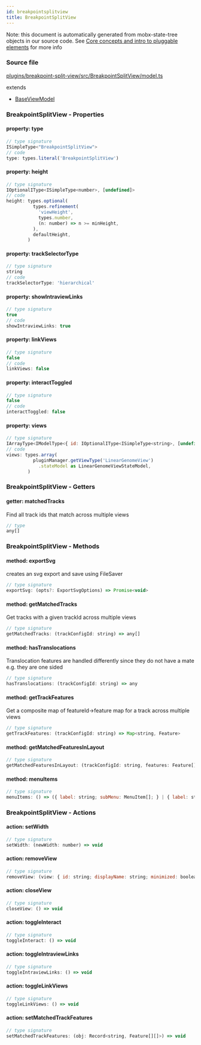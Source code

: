 ```yaml
---
id: breakpointsplitview
title: BreakpointSplitView
---
```


Note: this document is automatically generated from mobx-state-tree objects in
our source code. See
[Core concepts and intro to pluggable elements](/docs/developer_guide/) for more
info

### Source file

[plugins/breakpoint-split-view/src/BreakpointSplitView/model.ts](https://github.com/GMOD/jbrowse-components/blob/main/plugins/breakpoint-split-view/src/BreakpointSplitView/model.ts)

extends

- [BaseViewModel](../baseviewmodel)

### BreakpointSplitView - Properties

#### property: type

```js
// type signature
ISimpleType<"BreakpointSplitView">
// code
type: types.literal('BreakpointSplitView')
```

#### property: height

```js
// type signature
IOptionalIType<ISimpleType<number>, [undefined]>
// code
height: types.optional(
          types.refinement(
            'viewHeight',
            types.number,
            (n: number) => n >= minHeight,
          ),
          defaultHeight,
        )
```

#### property: trackSelectorType

```js
// type signature
string
// code
trackSelectorType: 'hierarchical'
```

#### property: showIntraviewLinks

```js
// type signature
true
// code
showIntraviewLinks: true
```

#### property: linkViews

```js
// type signature
false
// code
linkViews: false
```

#### property: interactToggled

```js
// type signature
false
// code
interactToggled: false
```

#### property: views

```js
// type signature
IArrayType<IModelType<{ id: IOptionalIType<ISimpleType<string>, [undefined]>; displayName: IMaybe<ISimpleType<string>>; minimized: IType<boolean, boolean, boolean>; } & { ...; }, { ...; } & ... 15 more ... & { ...; }, ModelCreationType<...>, _NotCustomized>>
// code
views: types.array(
          pluginManager.getViewType('LinearGenomeView')
            .stateModel as LinearGenomeViewStateModel,
        )
```

### BreakpointSplitView - Getters

#### getter: matchedTracks

Find all track ids that match across multiple views

```js
// type
any[]
```

### BreakpointSplitView - Methods

#### method: exportSvg

creates an svg export and save using FileSaver

```js
// type signature
exportSvg: (opts?: ExportSvgOptions) => Promise<void>
```

#### method: getMatchedTracks

Get tracks with a given trackId across multiple views

```js
// type signature
getMatchedTracks: (trackConfigId: string) => any[]
```

#### method: hasTranslocations

Translocation features are handled differently since they do not have a mate
e.g. they are one sided

```js
// type signature
hasTranslocations: (trackConfigId: string) => any
```

#### method: getTrackFeatures

Get a composite map of featureId-\>feature map for a track across multiple views

```js
// type signature
getTrackFeatures: (trackConfigId: string) => Map<string, Feature>
```

#### method: getMatchedFeaturesInLayout

```js
// type signature
getMatchedFeaturesInLayout: (trackConfigId: string, features: Feature[][]) => { feature: Feature; layout: LayoutRecord; level: any; }[][]
```

#### method: menuItems

```js
// type signature
menuItems: () => ({ label: string; subMenu: MenuItem[]; } | { label: string; type: string; checked: boolean; onClick: () => void; icon?: undefined; } | { label: string; type: string; icon: OverridableComponent<SvgIconTypeMap<{}, "svg">> & { ...; }; checked: boolean; onClick: () => void; } | { ...; })[]
```

### BreakpointSplitView - Actions

#### action: setWidth

```js
// type signature
setWidth: (newWidth: number) => void
```

#### action: removeView

```js
// type signature
removeView: (view: { id: string; displayName: string; minimized: boolean; type: string; offsetPx: number; bpPerPx: number; displayedRegions: IMSTArray<IModelType<{ refName: ISimpleType<string>; start: ISimpleType<number>; end: ISimpleType<...>; reversed: IOptionalIType<...>; } & { ...; }, { ...; }, _NotCustomized, _NotCustomize...
```

#### action: closeView

```js
// type signature
closeView: () => void
```

#### action: toggleInteract

```js
// type signature
toggleInteract: () => void
```

#### action: toggleIntraviewLinks

```js
// type signature
toggleIntraviewLinks: () => void
```

#### action: toggleLinkViews

```js
// type signature
toggleLinkViews: () => void
```

#### action: setMatchedTrackFeatures

```js
// type signature
setMatchedTrackFeatures: (obj: Record<string, Feature[][]>) => void
```
